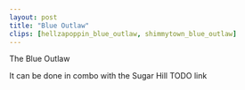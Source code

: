 ```yaml
---
layout: post
title: "Blue Outlaw"
clips: [hellzapoppin_blue_outlaw, shimmytown_blue_outlaw]
---
```



The Blue Outlaw

It can be done in combo with the Sugar Hill TODO link
